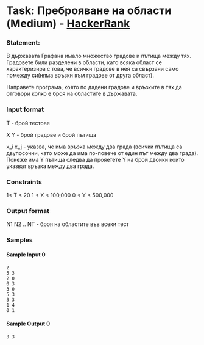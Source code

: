 # Task: Преброяване на области (Medium) - [HackerRank](<https://www.hackerrank.com/contests/sda-2021-2022-test-6-christmas/challenges/challenge-2351>)


### Statement:

В държавата Графана имало множество градове и пътища между тях. Градовете били разделени в области, като всяка област се характеризира с това, че всички градове в нея са свързани само помежду си(няма връзки към градове от друга област). 

Направете програма, която по дадени градове и връзките в тях да отговори колко е броя на областите в държавата.


### Input format

Т - брой тестове

X Y - брой градове и брой пътища

x_i x_j - указва, че има връзка между два града (всички пътища са двупосочни, като може да има по-повече от един път между два града). Понеже има Y пътища следва да прояетете Y на брой двоики които указват връзка между два града.


### Constraints

1&lt; T &lt; 20
1 &lt; X &lt; 100,000
0 &lt; Y &lt; 500,000

### Output format

N1 N2 .. NT - броя на областите във всеки тест


### Samples


#### Sample Input 0
```
2
5 3
2 0
0 3
3 0
5 3
3 3
1 4
0 1
```

#### Sample Output 0
```
3 3 
```
